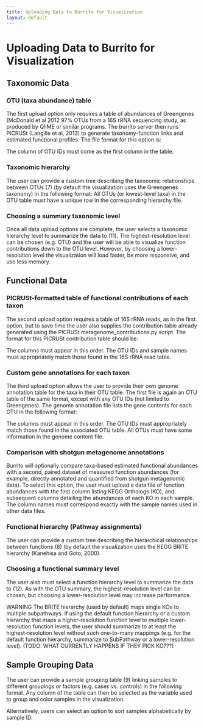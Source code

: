 ```yaml
---
title: Uploading Data to Burrito for Visualization
layout: default
---
```

# Uploading Data to Burrito for Visualization

<h2 id="taxonomy">Taxonomic Data</h2>

<h3>OTU (taxa abundance) table</h3>

The first upload option only requires a table of abundances of Greengenes (McDonald et al 2012 97% OTUs from a 16S rRNA sequencing study, as produced by QIIME or similar programs. The burrito server then runs PICRUSt (Langille et al, 2013) to generate taxonomy-function links and estimated functional profiles. The file format for this option is:

The column of OTU IDs must come as the first column in the table.

<h3>Taxonomic hierarchy</h3>

The user can provide a custom tree describing the taxonomic relationships between OTUs (7) (by default the visualization uses the Greengenes taxonomy) in the following format:
All OTUs (or lowest-level taxa) in the OTU table must have a unique row in the corresponding hierarchy file.

<h3>Choosing a summary taxonomic level</h3>

Once all data upload options are complete, the user selects a taxonomic hierarchy level to summarize the data to (11). 
The highest-resolution level can be chosen (e.g. OTU) and the user will be able to visualize function contributions down to the OTU level. 
However, by choosing a lower-resolution level the visualization will load faster, be more responsive, and use less memory.

<h2 id="function">Functional Data</h2>

<h3>PICRUSt-formatted table of functional contributions of each taxon</h3>

The second upload option requires a table of 16S rRNA reads, as in the first option, but to save time the user also supplies the contribution table already generated using the PICRUSt metagenome_contributions.py script. The format for this PICRUSt contribution table should be:

The columns must appear in this order. The OTU IDs and sample names must appropriately match those found in the 16S rRNA read table.

<h3>Custom gene annotations for each taxon</h3>

The third upload option allows the user to provide their own genome annotation table for the taxa in their OTU table. The first file is again an OTU table of the same format, except with any OTU IDs (not limited to Greengenes). The genome annotation file lists the gene contents for each OTU in the following format:

The columns must appear in this order. The OTU IDs must appropriately match those found in the associated OTU table. All OTUs must have some information in the genome content file.

<h3>Comparison with shotgun metagenome annotations</h3>

Burrito will optionally compare taxa-based estimated functional abundances with a second, paired dataset of measured function abundances (for example, directly annotated and quantified from shotgun metagenomic data). To select this option, the user must upload a data file of function abundances with the first column listing KEGG Orthologs (KO), 
and subsequent columns detailing the abundances of each KO in each sample. The column names must correspond exactly with the sample names used in other data files.

<h3>Functional hierarchy (Pathway assignments)</h3>

The user can provide a custom tree describing the hierarchical relationships between functions (8) (by default the visualization uses the KEGG BRITE hierarchy (Kanehisa and Goto, 2000).

<h3>Choosing a functional summary level</h3>

The user also must select a function hierarchy level to summarize the data to (12). As with the OTU summary, the highest-resolution level can be chosen, but choosing a lower-resolution level may increase performance.

WARNING The BRITE hierarchy (used by default) maps single KOs to multiple subpathways. If using the default function hierarchy or a custom hierarchy that maps a higher-resolution function level to multiple lower-resolution function levels, the user should summarize to at least the highest-resolution level without such one-to-many mappings (e.g. for the default function hierarchy, summarize to SubPathway or a lower-resolution level). (TODO: WHAT CURRENTLY HAPPENS IF THEY PICK KO???)

<h2 id="samples">Sample Grouping Data</h2>

The user can provide a sample grouping table (9) linking samples to different groupings or factors (e.g. cases vs. controls) in the following format. Any column of the table can then be selected as the variable used to group and color samples in the visualization. 

Alternatively, users can select an option to sort samples alphabetically by sample ID.

